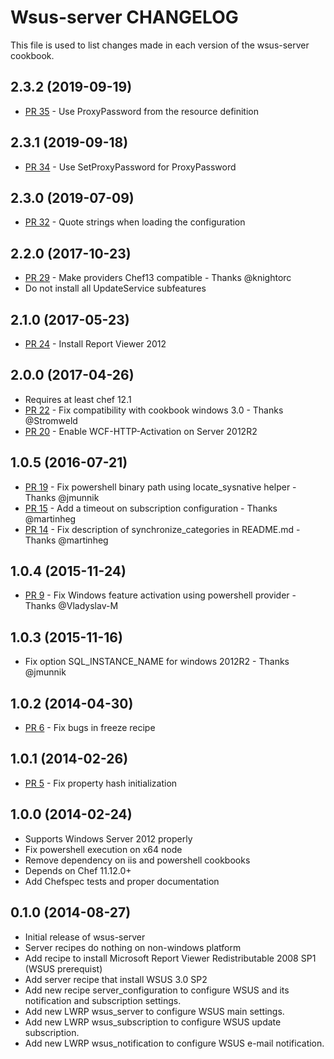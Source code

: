 Wsus-server CHANGELOG
==============
This file is used to list changes made in each version of the wsus-server cookbook.

2.3.2 (2019-09-19)
------------------
- [PR 35](https://github.com/criteo-cookbooks/wsus-server/pull/35) - Use ProxyPassword from the resource definition

2.3.1 (2019-09-18)
------------------
- [PR 34](https://github.com/criteo-cookbooks/wsus-server/pull/34) - Use SetProxyPassword for ProxyPassword

2.3.0 (2019-07-09)
------------------
- [PR 32](https://github.com/criteo-cookbooks/wsus-server/pull/32) - Quote strings when loading the configuration

2.2.0 (2017-10-23)
------------------
- [PR 29](https://github.com/criteo-cookbooks/wsus-server/pull/29) - Make providers Chef13 compatible - Thanks @knightorc
- Do not install all UpdateService subfeatures

2.1.0 (2017-05-23)
------------------
- [PR 24](https://github.com/criteo-cookbooks/wsus-server/pull/24) - Install Report Viewer 2012

2.0.0 (2017-04-26)
------------------
- Requires at least chef 12.1
- [PR 22](https://github.com/criteo-cookbooks/wsus-server/pull/22) - Fix compatibility with cookbook windows 3.0 - Thanks @Stromweld
- [PR 20](https://github.com/criteo-cookbooks/wsus-server/pull/20) - Enable WCF-HTTP-Activation on Server 2012R2

1.0.5 (2016-07-21)
------------------
- [PR 19](https://github.com/criteo-cookbooks/wsus-server/pull/19) - Fix powershell binary path using locate_sysnative helper - Thanks @jmunnik
- [PR 15](https://github.com/criteo-cookbooks/wsus-server/pull/15) - Add a timeout on subscription configuration - Thanks @martinheg
- [PR 14](https://github.com/criteo-cookbooks/wsus-server/pull/14) - Fix description of synchronize_categories in README.md - Thanks @martinheg

1.0.4 (2015-11-24)
------------------
- [PR 9](https://github.com/criteo-cookbooks/wsus-server/pull/9) - Fix Windows feature activation using powershell provider - Thanks @Vladyslav-M

1.0.3 (2015-11-16)
------------------
-  Fix option SQL_INSTANCE_NAME for windows 2012R2 - Thanks @jmunnik

1.0.2 (2014-04-30)
------------------
- [PR 6](https://github.com/criteo-cookbooks/wsus-server/pull/6) - Fix bugs in freeze recipe

1.0.1 (2014-02-26)
------------------
- [PR 5](https://github.com/criteo-cookbooks/wsus-server/pull/5) - Fix property hash initialization

1.0.0 (2014-02-24)
------------------
- Supports Windows Server 2012 properly
- Fix powershell execution on x64 node
- Remove dependency on iis and powershell cookbooks
- Depends on Chef 11.12.0+
- Add Chefspec tests and proper documentation

0.1.0 (2014-08-27)
------------------
- Initial release of wsus-server
- Server recipes do nothing on non-windows platform
- Add recipe to install Microsoft Report Viewer Redistributable 2008 SP1 (WSUS prerequist)
- Add server recipe that install WSUS 3.0 SP2
- Add new recipe server_configuration to configure WSUS and its notification and subscription settings.
- Add new LWRP wsus_server to configure WSUS main settings.
- Add new LWRP wsus_subscription to configure WSUS update subscription.
- Add new LWRP wsus_notification to configure WSUS e-mail notification.
